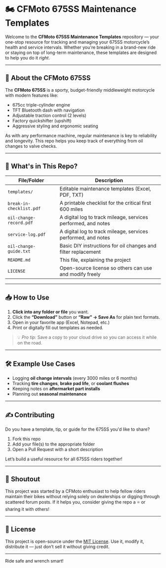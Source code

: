 # 🏍️ CFMoto 675SS Maintenance Templates

Welcome to the **CFMoto 675SS Maintenance Templates** repository — your one-stop resource for tracking and managing your 675SS motorcycle’s health and service intervals. Whether you're breaking in a brand-new ride or staying on top of long-term maintenance, these templates are designed to help you do it *right*.

---

## 🧰 About the CFMoto 675SS

The **CFMoto 675SS** is a sporty, budget-friendly middleweight motorcycle with modern features like:
- 675cc triple-cylinder engine
- TFT Bluetooth dash with navigation
- Adjustable traction control (2 levels)
- Factory quickshifter (upshift)
- Aggressive styling and ergonomic seating

As with any performance machine, regular maintenance is key to reliability and longevity. This repo helps you keep track of everything from oil changes to valve checks.

---

## 📁 What's in This Repo?

| File/Folder             | Description                                                                 |
|------------------------|-----------------------------------------------------------------------------|
| `templates/`           | Editable maintenance templates (Excel, PDF, TXT)                            |
| `break-in-checklist.pdf`| A printable checklist for the critical first 600 miles                     |
| `oil-change-record.pdf`     | A digital log to track mileage, services performed, and notes              |
| `service-log.pdf`     | A digital log to track mileage, services performed, and notes              |
| `oil-change-guide.txt` | Basic DIY instructions for oil changes and filter replacement              |
| `README.md`            | This file, explaining the project                                           |
| `LICENSE`              | Open-source license so others can use and modify freely                    |

---

## 📥 How to Use

1. **Click into any folder or file** you want.
2. Click the **“Download”** button or **“Raw” → Save As** for plain text formats.
3. Open in your favorite app (Excel, Notepad, etc.)
4. Print or digitally fill out templates as needed.

> 💡 *Pro tip:* Save a copy to your cloud drive so you can access it while on the road.

---

## 🛠️ Example Use Cases

- Logging **oil change intervals** (every 3000 miles or 6 months)
- Tracking **tire changes**, **brake pad life**, or **coolant flushes**
- Keeping notes on **aftermarket part installs**
- Planning out **seasonal maintenance**

---

## ✍️ Contributing

Do you have a template, tip, or guide for the 675SS you'd like to share?

1. Fork this repo
2. Add your file(s) to the appropriate folder
3. Open a Pull Request with a short description

Let’s build a useful resource for all 675SS riders together!

---

## 📣 Shoutout

This project was started by a CFMoto enthusiast to help fellow riders maintain their bikes without relying solely on dealerships or digging through scattered forum posts. If it helps you, consider giving the repo a ⭐️ or sharing it with others!

---

## 📄 License

This project is open-source under the [MIT License](LICENSE). Use it, modify it, distribute it — just don’t sell it without giving credit.

---

Ride safe and wrench smart!  
